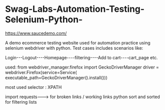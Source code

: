 # Swag-Labs-Automation-Testing-Selenium-Python-

https://www.saucedemo.com/  

A demo ecommerce testing website used for automation practice using selenium webdriver with python.
Test cases includes scenarios like:

Login---Logout----Homepage----filtering----Add to cart----cart_page etc.

used:
from webdriver_manager.firefox import GeckoDriverManager
driver = webdriver.Firefox(service=Service(
    executable_path=GeckoDriverManager().install()))
    
most used selector : XPATH

import requests---> for broken links / working links
python sort and sorted for filtering lists
